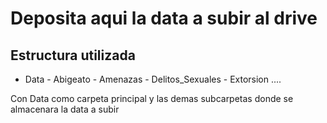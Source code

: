 # Deposita aqui la data a subir al drive

## Estructura utilizada

- Data - Abigeato - Amenazas - Delitos_Sexuales - Extorsion
  ....

Con Data como carpeta principal y las demas subcarpetas donde se almacenara la data a subir
